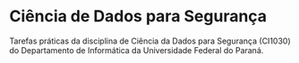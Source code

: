 # Ciência de Dados para Segurança

Tarefas práticas da disciplina de Ciência da Dados para Segurança (CI1030) do Departamento de Informática da Universidade Federal do Paraná.

